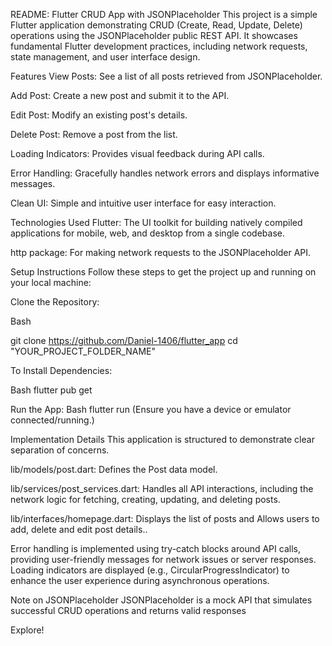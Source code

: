 README: Flutter CRUD App with JSONPlaceholder This project is a simple Flutter application demonstrating CRUD (Create, Read, Update, Delete) operations using the JSONPlaceholder public REST API. It showcases fundamental Flutter development practices, including network requests, state management, and user interface design.

Features View Posts: See a list of all posts retrieved from JSONPlaceholder.

Add Post: Create a new post and submit it to the API.

Edit Post: Modify an existing post's details.

Delete Post: Remove a post from the list.

Loading Indicators: Provides visual feedback during API calls.

Error Handling: Gracefully handles network errors and displays informative messages.

Clean UI: Simple and intuitive user interface for easy interaction.

Technologies Used Flutter: The UI toolkit for building natively compiled applications for mobile, web, and desktop from a single codebase.

http package: For making network requests to the JSONPlaceholder API.

Setup Instructions Follow these steps to get the project up and running on your local machine:

Clone the Repository:

Bash

git clone https://github.com/Daniel-1406/flutter_app cd "YOUR_PROJECT_FOLDER_NAME"

To Install Dependencies:

Bash flutter pub get

Run the App: Bash flutter run (Ensure you have a device or emulator connected/running.)

Implementation Details This application is structured to demonstrate clear separation of concerns.

lib/models/post.dart: Defines the Post data model.

lib/services/post_services.dart: Handles all API interactions, including the network logic for fetching, creating, updating, and deleting posts.

lib/interfaces/homepage.dart: Displays the list of posts and Allows users to add, delete and edit post details..

Error handling is implemented using try-catch blocks around API calls, providing user-friendly messages for network issues or server responses. Loading indicators are displayed (e.g., CircularProgressIndicator) to enhance the user experience during asynchronous operations.

Note on JSONPlaceholder JSONPlaceholder is a mock API that simulates successful CRUD operations and returns valid responses

Explore!